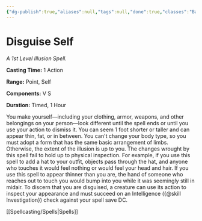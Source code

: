 ```yaml
---
{"dg-publish":true,"aliases":null,"tags":null,"done":true,"classes":"Bard, Sorcerer, Wizard, Artificer,","spellLevel":1,"school":"Illusion","source":"PHB","permalink":"/spells/disguise-self/","dgHomeLink":false,"dgPassFrontmatter":true}
---
```


# Disguise Self
*A 1st Level Illusion Spell.*

**Casting Time:** 1 Action

**Range:** Point, Self

**Components:** V S 

**Duration:** Timed, 1 Hour

You make yourself—including your clothing, armor, weapons, and other belongings on your person—look different until the spell ends or until you use your action to dismiss it. You can seem 1 foot shorter or taller and can appear thin, fat, or in between. You can't change your body type, so you must adopt a form that has the same basic arrangement of limbs. Otherwise, the extent of the illusion is up to you.
The changes wrought by this spell fail to hold up to physical inspection. For example, if you use this spell to add a hat to your outfit, objects pass through the hat, and anyone who touches it would feel nothing or would feel your head and hair. If you use this spell to appear thinner than you are, the hand of someone who reaches out to touch you would bump into you while it was seemingly still in midair.
To discern that you are disguised, a creature can use its action to inspect your appearance and must succeed on an Intelligence ({@skill Investigation}) check against your spell save DC.

[[Spellcasting/Spells|Spells]]